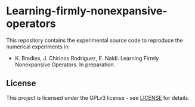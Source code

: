 # Learning-firmly-nonexpansive-operators

This repository contains the experimental source code to reproduce the numerical experiments in:

* K. Bredies, J. Chirinos Rodriguez, E. Naldi. Learning Firmly Nonexpansive Operators. In preparation.







## License  
This project is licensed under the GPLv3 license - see [LICENSE](LICENSE) for details.
